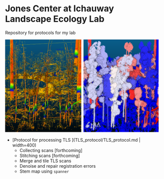 # Jones Center at Ichauway Landscape Ecology Lab

Repository for protocols for my lab



<img src='TLS_protocol/img/tree_seg_spanner.png' width=500 alt="Tree segmentation with spanner"></img>

* [Protocol for processing TLS ](TLS_protocol/TLS_protocol.md | width=400)
  * Collecting scans [forthcoming]
  * Stitching scans [forthcoming]
  * Merge and tile TLS scans
  * Denoise and repair registration errors
  * Stem map using `spanner`

